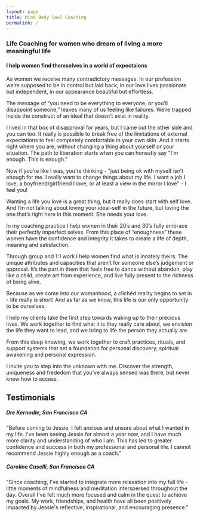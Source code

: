 ```yaml
---
layout: page
title: Mind Body Soul Coaching
permalink: /
---
```


### Life Coaching for women who dream of living a more meaningful life

#### I help women find themselves in a world of expectaions

As women we receive many contradictory messages. In our profession we’re supposed to be in control but laid back, in our love lives passionate but independent, in our appearance beautiful but effortless.

The message of “you need to be everything to everyone, or you’ll disappoint someone,” leaves many of us feeling like failures. We’re trapped inside the construct of an ideal that doesn’t exist in reality.

I lived in that box of disapproval for years, but I came out the other side and you can too. It really is possible to break free of the limitations of external expectations to feel completely comfortable in your own skin. And it starts right where you are, without changing a thing about yourself or your situation. The path to liberation starts when you can honestly say "I'm enough. This is enough."

Now if you’re like I was, you're thinking - "just being ok with myself isn’t enough for me. I really want to change things about my life. I want a job I love, a boyfriend/girlfriend I love, or at least a view in the mirror I love" - I feel you!

Wanting a life you love is a great thing, but it really does start with self love. And I’m not talking about loving your ideal-self in the future, but loving the one that’s right here in this moment. She needs your love.

In my coaching practice I help women in their 20’s and 30’s fully embrace their perfectly imperfect selves. From this place of “enoughness” these women have the confidence and integrity it takes to create a life of depth, meaning and satisfaction.

Through group and 1:1 work I help women find what is innately theirs. The unique attributes and capacities that aren’t for someone else’s judgement or approval. It’s the part in them that feels free to dance without abandon, play like a child, create art from experience, and live fully present to the richness of being alive.

Because as we come into our womanhood, a clichéd reality begins to set in - life really is short! And as far as we know, this life is our only opportunity to be ourselves.

I help my clients take the first step towards waking up to their precious lives. We work together to find what it is they really care about, we envision the life they want to lead, and we bring to life the person they actually are.

From this deep knowing, we work together to craft practices, rituals, and support systems that set a foundation for personal discovery, spiritual awakening and personal expression.

I invite you to step into the unknown with me. Discover the strength, uniqueness and frededom that you’ve always sensed was there, but never knew how to access.

<div class="blue-border" markdown="1">

## Testimonials

##### Dre Kernodle, San Francisco CA

"Before coming to Jessie, I felt anxious and unsure about what I wanted in my life. I've been seeing Jessie for almost a year now, and I have much more clarity and understanding of who I am. This has led to greater confidence and success in both my professional and personal life. I cannot recommend Jessie highly enough as a coach."

##### Caroline Caselli, San Francisco CA

"Since coaching, I've started to integrate more relaxation into my full life - little moments of mindfulness and meditation interspersed throughout the day. Overall I've felt much more focused and calm in the quest to achieve my goals. My work, friendships, and health have all been positively impacted by Jessie's reflective, inspirational, and encouraging presence."

</div>
